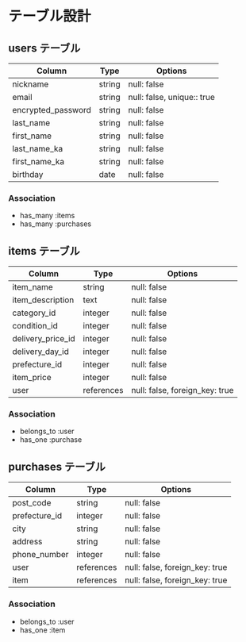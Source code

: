 # テーブル設計

## users テーブル

| Column                          | Type   | Options                     |
| ------------------------------- | ------ | --------------------------- |
| nickname                        | string  | null: false                |
| email                           | string  | null: false, unique:: true |
| encrypted_password              | string  | null: false                |
| last_name                       | string  | null: false                |
| first_name                      | string  | null: false                |
| last_name_ka                    | string  | null: false                |
| first_name_ka                   | string  | null: false                |
| birthday                        | date    | null: false                |

### Association

- has_many :items
- has_many :purchases


## items テーブル

| Column            | Type       | Options                        |
| ----------------- | ---------- | ------------------------------ |
| item_name         | string     | null: false                    |
| item_description  | text       | null: false                    |
| category_id       | integer    | null: false                    |
| condition_id      | integer    | null: false                    |
| delivery_price_id | integer    | null: false                    |
| delivery_day_id   | integer    | null: false                    |
| prefecture_id     | integer    | null: false                    |
| item_price        | integer    | null: false                    |
| user              | references | null: false, foreign_key: true |

### Association

- belongs_to :user
- has_one :purchase


## purchases テーブル

| Column          | Type       | Options                        |
| --------------- | ---------- | ------------------------------ |
| post_code       | string     | null: false                    |
| prefecture_id   | integer    | null: false                    |
| city            | string     | null: false                    |
| address         | string     | null: false                    |
| phone_number    | integer    | null: false                    |
| user            | references | null: false, foreign_key: true |
| item            | references | null: false, foreign_key: true |

### Association

- belongs_to :user
- has_one :item
